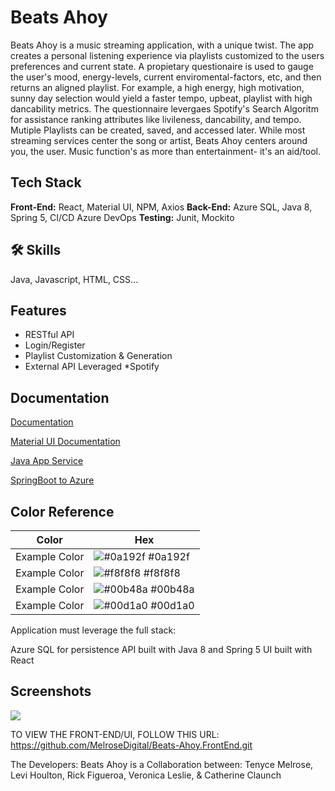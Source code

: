 
# Beats Ahoy

Beats Ahoy is a music streaming application, with a unique twist. The app creates a personal listening experience via playlists customized to the users preferences and current state. 
A propietary questionaire is used to gauge the user's mood, energy-levels, current enviromental-factors, etc, and then returns an aligned playlist. For example, a high energy, high motivation, sunny day selection would yield a faster tempo, upbeat, playlist with high dancability metrics. The questionnaire levergaes Spotify's Search Algoritm for assistance ranking attributes like livileness, 
dancability, and tempo. 
Mutiple Playlists can be created, saved, and accessed later. 
While most streaming services center the song or artist, Beats Ahoy centers around you, the user. Music function's as more than entertainment- it's an aid/tool.


## Tech Stack

**Front-End:** React, Material UI, NPM, Axios
**Back-End:** Azure SQL, Java 8, Spring 5, 
              CI/CD Azure DevOps
**Testing:** Junit, Mockito



## 🛠 Skills
Java, Javascript, HTML, CSS...




## Features

- RESTful API
- Login/Register
- Playlist Customization
  & Generation
- External API Leveraged
  *Spotify


## Documentation

[Documentation](https://linktodocumentation)

[Material UI Documentation](https://mui.com/material-ui/getting-started/overview/)

[Java App Service](https://docs.microsoft.com/en-us/azure/app-service/quickstart-java?pivots=platform-linux-development-environment-maven&tabs=javase)

[SpringBoot to Azure](https://dev.to/azure/the-easy-way-to-deploy-a-spring-boot-application-to-production-on-azure-2joi)

## Color Reference

| Color             | Hex                                                                |
| ----------------- | ------------------------------------------------------------------ |
| Example Color | ![#0a192f](https://via.placeholder.com/10/0a192f?text=+) #0a192f |
| Example Color | ![#f8f8f8](https://via.placeholder.com/10/f8f8f8?text=+) #f8f8f8 |
| Example Color | ![#00b48a](https://via.placeholder.com/10/00b48a?text=+) #00b48a |
| Example Color | ![#00d1a0](https://via.placeholder.com/10/00b48a?text=+) #00d1a0 |

Application must leverage the full stack:

Azure SQL for persistence
API built with Java 8 and Spring 5
UI built with React
## Screenshots

![](baAssets/BeatsAhoyPPT.svg)

  TO VIEW THE FRONT-END/UI, FOLLOW THIS URL:
https://github.com/MelroseDigital/Beats-Ahoy.FrontEnd.git

 The Developers: 
 Beats Ahoy is a Collaboration between: 
 Tenyce Melrose,
 Levi Houlton,
 Rick Figueroa,
 Veronica Leslie, 
 & Catherine Claunch
